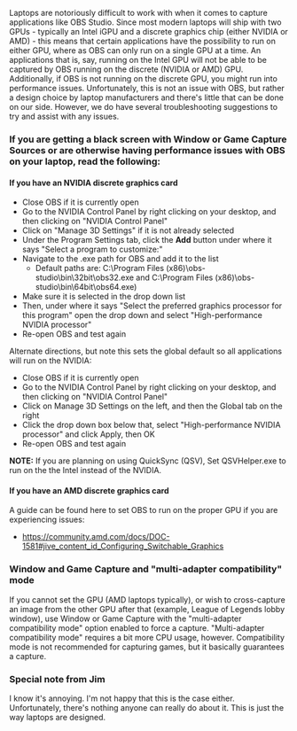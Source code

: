 Laptops are notoriously difficult to work with when it comes to capture applications like OBS Studio. Since most modern laptops will ship with two GPUs - typically an Intel iGPU and a discrete graphics chip (either NVIDIA or AMD) - this means that certain applications have the possibility to run on either GPU, where as OBS can only run on a single GPU at a time. An applications that is, say, running on the Intel GPU will not be able to be captured by OBS running on the discrete (NVIDIA or AMD) GPU. Additionally, if OBS is not running on the discrete GPU, you might run into performance issues. Unfortunately, this is not an issue with OBS, but rather a design choice by laptop manufacturers and there's little that can be done on our side. However, we do have several troubleshooting suggestions to try and assist with any issues.


### If you are getting a black screen with Window or Game Capture Sources or are otherwise having performance issues with OBS on your laptop, read the following:
#### If you have an NVIDIA discrete graphics card
- Close OBS if it is currently open
- Go to the NVIDIA Control Panel by right clicking on your desktop, and then clicking on "NVIDIA Control Panel"
- Click on "Manage 3D Settings" if it is not already selected
- Under the Program Settings tab, click the **Add** button under where it says "Select a program to customize:"
- Navigate to the .exe path for OBS and add it to the list
  - Default paths are: C:\Program Files (x86)\obs-studio\bin\32bit\obs32.exe and C:\Program Files (x86)\obs-studio\bin\64bit\obs64.exe)
- Make sure it is selected in the drop down list
- Then, under where it says "Select the preferred graphics processor for this program" open the drop down and select "High-performance NVIDIA processor"
- Re-open OBS and test again

Alternate directions, but note this sets the global default so all applications will run on the NVIDIA:
- Close OBS if it is currently open
- Go to the NVIDIA Control Panel by right clicking on your desktop, and then clicking on "NVIDIA Control Panel"
- Click on Manage 3D Settings on the left, and then the Global tab on the right
- Click the drop down box below that, select "High-performance NVIDIA processor" and click Apply, then OK
- Re-open OBS and test again

**NOTE:**
If you are planning on using QuickSync (QSV), Set QSVHelper.exe to run on the the Intel instead of the NVIDIA.

#### If you have an AMD discrete graphics card
A guide can be found here to set OBS to run on the proper GPU if you are experiencing issues:
- https://community.amd.com/docs/DOC-1581#jive_content_id_Configuring_Switchable_Graphics

### Window and Game Capture and "multi-adapter compatibility" mode
If you cannot set the GPU (AMD laptops typically), or wish to cross-capture an image from the other GPU after that (example, League of Legends lobby window), use Window or Game Capture with the "multi-adapter compatibility mode" option enabled to force a capture. "Multi-adapter compatibility mode" requires a bit more CPU usage, however.
Compatibility mode is not recommended for capturing games, but it basically guarantees a capture.

### Special note from Jim
I know it's annoying. I'm not happy that this is the case either. Unfortunately, there's nothing anyone can really do about it. This is just the way laptops are designed.